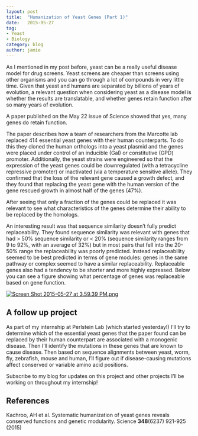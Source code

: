 ```yaml
---
layout: post
title:  "Humanization of Yeast Genes (Part 1)"
date:   2015-05-27 
tag:
- Yeast
- Biology
category: blog
author: jamie
---
```


<p>As I mentioned in my post before, yeast can be a really useful disease model for drug screens. Yeast screens are cheaper than screens using other organisms and you can go through a lot of compounds in very little time. Given that yeast and humans are separated by billions of years of evolution, a relevant question when considering yeast as a disease model is whether the results are translatable, and whether genes retain function after so many years of evolution. </p>

<p>A paper published on the May 22 issue of Science showed that yes, many genes do retain function. </p>

<p>The paper describes how a team of researchers from the Marcotte lab replaced 414 essential yeast genes with their human counterparts. To do this they cloned the human orthologs into a yeast plasmid and the genes were placed under control  of an inducible (Gal) or constitutive (GPD) promoter. Additionally, the yeast strains were engineered so that the expression of the yeast genes could be downregulated (with a tetracycline repressive promoter) or inactivated (via a temperature sensitive allele). They confirmed that the loss of the relevant gene caused a growth defect, and they found that replacing the yeast gene with the human version of the gene rescued growth in almost half of the genes (47%). </p>

<p>After seeing that only a fraction of the genes could be replaced it was relevant to see what characteristics of the genes determine their ability to be replaced by the homologs. </p>

<p>An interesting result was that sequence similarity doesn’t fully predict replaceability. They found sequence similarity was relevant with genes that had &gt; 50% sequence similarity or &lt; 20% (sequence similarity ranges from 9 to 92%, with an average of 32%) but in most pairs that fell into the 20-50% range the replaceability was poorly predicted. Instead replaceability seemed to be best predicted in terms of gene modules: genes in the same pathway or complex seemed to have a similar replaceability. Replaceable genes also had a tendency to be shorter and more highly expressed. Below you can see a figure showing what percentage of genes was replaceable based on gene function.</p>

<p><a href="https://svbtleusercontent.com/jpxfiockhrc8a.png" rel="nofollow"><img src="https://svbtleusercontent.com/jpxfiockhrc8a_small.png" alt="Screen Shot 2015-05-27 at 3.59.39 PM.png"></a></p>
<h2 id="a-follow-up-project_2">
<a class="head_anchor" href="#a-follow-up-project_2" rel="nofollow"> </a>A follow up project</h2>
<p>As part of my internship at Perlstein Lab (which started yesterday!) I’ll try to determine which of the essential yeast genes that the paper found can be replaced by their human counterpart are associated with a monogenic disease. Then I’ll identify the mutations in these genes that are known to cause disease. Then based on sequence alignments between yeast, worm, fly, zebrafish, mouse and human, I’ll figure out if disease-causing mutations affect conserved or variable amino acid positions. </p>

<p>Subscribe to my blog for updates on this project and other projects I’ll be working on throughout my internship! </p>
<h2 id="references_2">
<a class="head_anchor" href="#references_2" rel="nofollow"> </a>References</h2>
<p>Kachroo, AH et al. Systematic humanization of yeast genes reveals conserved functions and genetic modularity. Science <strong>348</strong>(6237) 921-925 (2015) </p>
